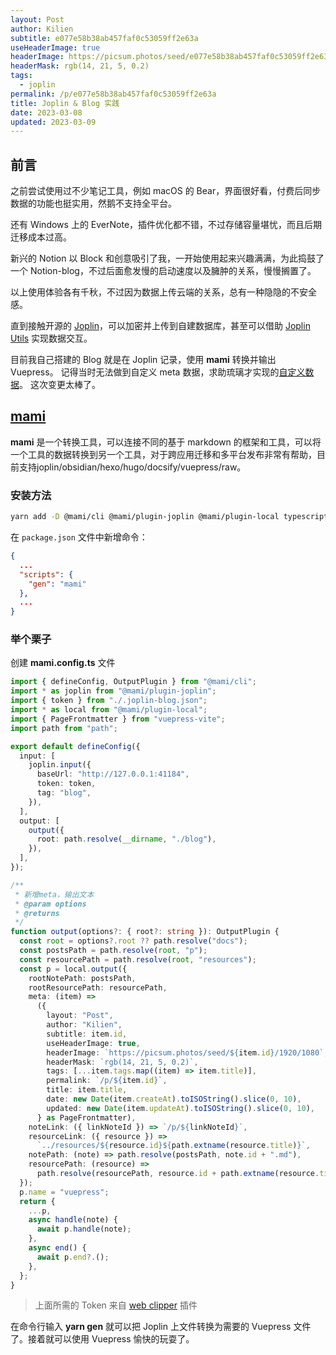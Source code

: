 ```yaml
---
layout: Post
author: Kilien
subtitle: e077e58b38ab457faf0c53059ff2e63a
useHeaderImage: true
headerImage: https://picsum.photos/seed/e077e58b38ab457faf0c53059ff2e63a/1920/1080
headerMask: rgb(14, 21, 5, 0.2)
tags:
  - joplin
permalink: /p/e077e58b38ab457faf0c53059ff2e63a
title: Joplin & Blog 实践
date: 2023-03-08
updated: 2023-03-09
---
```


## 前言

之前尝试使用过不少笔记工具，例如 macOS 的 Bear，界面很好看，付费后同步数据的功能也挺实用，然鹅不支持全平台。

还有 Windows 上的 EverNote，插件优化都不错，不过存储容量堪忧，而且后期迁移成本过高。

新兴的 Notion 以 Block 和创意吸引了我，一开始使用起来兴趣满满，为此捣鼓了一个 Notion-blog，不过后面愈发慢的启动速度以及臃肿的关系，慢慢搁置了。

以上使用体验各有千秋，不过因为数据上传云端的关系，总有一种隐隐的不安全感。

直到接触开源的 [Joplin](https://joplinapp.org)，可以加密并上传到自建数据库，甚至可以借助 [Joplin Utils](https://joplin-utils.rxliuli.com/) 实现数据交互。

目前我自己搭建的 Blog 就是在 Joplin 记录，使用 **mami** 转换并输出 Vuepress。 记得当时无法做到自定义 meta 数据，求助琉璃才实现的[自定义数据](https://github.com/rxliuli/joplin-utils/issues/55)。 这次变更太棒了。

## [mami](https://mami.rxliuli.com/)

**mami** 是一个转换工具，可以连接不同的基于 markdown 的框架和工具，可以将一个工具的数据转换到另一个工具，对于跨应用迁移和多平台发布非常有帮助，目前支持joplin/obsidian/hexo/hugo/docsify/vuepress/raw。

### 安装方法

```bash
yarn add -D @mami/cli @mami/plugin-joplin @mami/plugin-local typescript
```

在 `package.json` 文件中新增命令：

```json
{
  ...
  "scripts": {
    "gen": "mami"
  },
  ...
}
```

### 举个栗子

创建 **mami.config.ts** 文件

```ts
import { defineConfig, OutputPlugin } from "@mami/cli";
import * as joplin from "@mami/plugin-joplin";
import { token } from "./.joplin-blog.json";
import * as local from "@mami/plugin-local";
import { PageFrontmatter } from "vuepress-vite";
import path from "path";

export default defineConfig({
  input: [
    joplin.input({
      baseUrl: "http://127.0.0.1:41184",
      token: token,
      tag: "blog",
    }),
  ],
  output: [
    output({
      root: path.resolve(__dirname, "./blog"),
    }),
  ],
});

/**
 * 新增meta，输出文本
 * @param options 
 * @returns 
 */
function output(options?: { root?: string }): OutputPlugin {
  const root = options?.root ?? path.resolve("docs");
  const postsPath = path.resolve(root, "p");
  const resourcePath = path.resolve(root, "resources");
  const p = local.output({
    rootNotePath: postsPath,
    rootResourcePath: resourcePath,
    meta: (item) =>
      ({
        layout: "Post",
        author: "Kilien",
        subtitle: item.id,
        useHeaderImage: true,
        headerImage: `https://picsum.photos/seed/${item.id}/1920/1080`,
        headerMask: `rgb(14, 21, 5, 0.2)`,
        tags: [...item.tags.map((item) => item.title)],
        permalink: `/p/${item.id}`,
        title: item.title,
        date: new Date(item.createAt).toISOString().slice(0, 10),
        updated: new Date(item.updateAt).toISOString().slice(0, 10),
      } as PageFrontmatter),
    noteLink: ({ linkNoteId }) => `/p/${linkNoteId}`,
    resourceLink: ({ resource }) =>
      `../resources/${resource.id}${path.extname(resource.title)}`,
    notePath: (note) => path.resolve(postsPath, note.id + ".md"),
    resourcePath: (resource) =>
      path.resolve(resourcePath, resource.id + path.extname(resource.title)),
  });
  p.name = "vuepress";
  return {
    ...p,
    async handle(note) {
      await p.handle(note);
    },
    async end() {
      await p.end?.();
    },
  };
}

```

> 上面所需的 Token 来自 [web clipper](https://joplinapp.org/clipper/#troubleshooting-the-web-clipper-service) 插件

在命令行输入 **yarn gen** 就可以把 Joplin 上文件转换为需要的 Vuepress 文件了。接着就可以使用 Vuepress 愉快的玩耍了。
